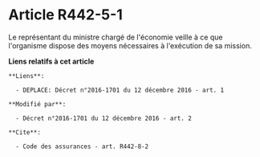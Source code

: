 # Article R442-5-1

Le représentant du ministre chargé de l'économie veille à ce que l'organisme dispose des moyens nécessaires à l'exécution de
sa mission.

**Liens relatifs à cet article**

	**Liens**:

	  - DEPLACE: Décret n°2016-1701 du 12 décembre 2016 - art. 1

	**Modifié par**:

	  - Décret n°2016-1701 du 12 décembre 2016 - art. 2

	**Cite**:

	  - Code des assurances - art. R442-8-2
